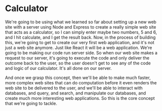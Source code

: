 # Calculator

We're going to be using what we learned so far about setting up a new web site with a server using Node and Express to create a really simple web site that acts as a calculator, so I can simply enter maybe two numbers, 5 and 6, and I hit calculate, and I get the result back. Now, in the process of building this, we're going to get to create our very first web application, and it's not just a web site anymore. Just like React it will be a web application. We're going to be making our code run server side. So when our web site makes a request to our server, it's going to execute the code and only deliver the outcome back to the user, so the user doesn't get to see any of the code and logic of our calculator. It's all done on our server.

And once we grasp this concept, then we'll be able to make much faster, more complex web sites that can do computation before it even renders the web site to be delivered to the user, and we'll be able to interact with databases, and query, and search, and manipulate our databases, and create much more interesting web applications. So this is the core concept that we're going to tackle.